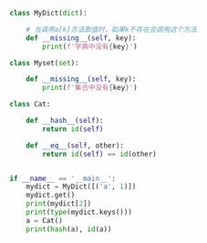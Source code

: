 
<BlogInfo id="848" title="1.missing" author="白日梦想猿" pv=0 read_times=0 pre_cost_time="0分24秒" category="字典和集合" tag_list="['字典和集合']" create_time="2022.02.15 15:24:27" update_time="2022.09.04 16:44:42" />

```python
class MyDict(dict):

    # 当调用a[k]方法取值时，如果k不存在会调用这个方法
    def __missing__(self, key):
        print(f'字典中没有{key}')

class Myset(set):

    def __missing__(self, key):
        print(f'集合中没有{key}')

class Cat:

    def __hash__(self):
        return id(self)

    def __eq__(self, other):
        return id(self) == id(other)


if __name__ == '__main__':
    mydict = MyDict([('a', 1)])
    mydict.get()
    print(mydict[2])
    print(type(mydict.keys()))
    a = Cat()
    print(hash(a), id(a))
```
